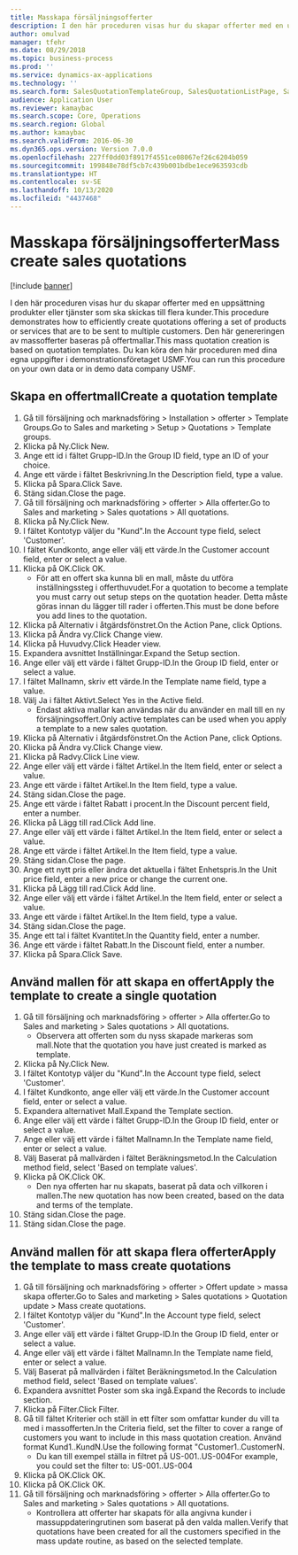 ```yaml
---
title: Masskapa försäljningsofferter
description: I den här proceduren visas hur du skapar offerter med en uppsättning produkter eller tjänster som ska skickas till flera kunder.
author: omulvad
manager: tfehr
ms.date: 08/29/2018
ms.topic: business-process
ms.prod: ''
ms.service: dynamics-ax-applications
ms.technology: ''
ms.search.form: SalesQuotationTemplateGroup, SalesQuotationListPage, SalesCreateQuotation, SalesQuotationTable, SysQueryForm, SalesQuickQuote
audience: Application User
ms.reviewer: kamaybac
ms.search.scope: Core, Operations
ms.search.region: Global
ms.author: kamaybac
ms.search.validFrom: 2016-06-30
ms.dyn365.ops.version: Version 7.0.0
ms.openlocfilehash: 227ff0dd03f8917f4551ce08067ef26c6204b059
ms.sourcegitcommit: 199848e78df5cb7c439b001bdbe1ece963593cdb
ms.translationtype: HT
ms.contentlocale: sv-SE
ms.lasthandoff: 10/13/2020
ms.locfileid: "4437468"
---
```

# <a name="mass-create-sales-quotations"></a><span data-ttu-id="63591-103">Masskapa försäljningsofferter</span><span class="sxs-lookup"><span data-stu-id="63591-103">Mass create sales quotations</span></span>

[!include [banner](../../includes/banner.md)]

<span data-ttu-id="63591-104">I den här proceduren visas hur du skapar offerter med en uppsättning produkter eller tjänster som ska skickas till flera kunder.</span><span class="sxs-lookup"><span data-stu-id="63591-104">This procedure demonstrates how to efficiently create quotations offering a set of products or services that are to be sent to multiple customers.</span></span> <span data-ttu-id="63591-105">Den här genereringen av massofferter baseras på offertmallar.</span><span class="sxs-lookup"><span data-stu-id="63591-105">This mass quotation creation is based on quotation templates.</span></span> <span data-ttu-id="63591-106">Du kan köra den här proceduren med dina egna uppgifter i demonstrationsföretaget USMF.</span><span class="sxs-lookup"><span data-stu-id="63591-106">You can run this procedure on your own data or in demo data company USMF.</span></span>


## <a name="create-a-quotation-template"></a><span data-ttu-id="63591-107">Skapa en offertmall</span><span class="sxs-lookup"><span data-stu-id="63591-107">Create a quotation template</span></span>
1. <span data-ttu-id="63591-108">Gå till försäljning och marknadsföring > Installation > offerter > Template Groups.</span><span class="sxs-lookup"><span data-stu-id="63591-108">Go to Sales and marketing > Setup > Quotations > Template groups.</span></span>
2. <span data-ttu-id="63591-109">Klicka på Ny.</span><span class="sxs-lookup"><span data-stu-id="63591-109">Click New.</span></span>
3. <span data-ttu-id="63591-110">Ange ett id i fältet Grupp-ID.</span><span class="sxs-lookup"><span data-stu-id="63591-110">In the Group ID field, type an ID of your choice.</span></span>
4. <span data-ttu-id="63591-111">Ange ett värde i fältet Beskrivning.</span><span class="sxs-lookup"><span data-stu-id="63591-111">In the Description field, type a value.</span></span>
5. <span data-ttu-id="63591-112">Klicka på Spara.</span><span class="sxs-lookup"><span data-stu-id="63591-112">Click Save.</span></span>
6. <span data-ttu-id="63591-113">Stäng sidan.</span><span class="sxs-lookup"><span data-stu-id="63591-113">Close the page.</span></span>
7. <span data-ttu-id="63591-114">Gå till försäljning och marknadsföring > offerter > Alla offerter.</span><span class="sxs-lookup"><span data-stu-id="63591-114">Go to Sales and marketing > Sales quotations > All quotations.</span></span>
8. <span data-ttu-id="63591-115">Klicka på Ny.</span><span class="sxs-lookup"><span data-stu-id="63591-115">Click New.</span></span>
9. <span data-ttu-id="63591-116">I fältet Kontotyp väljer du "Kund".</span><span class="sxs-lookup"><span data-stu-id="63591-116">In the Account type field, select 'Customer'.</span></span>
10. <span data-ttu-id="63591-117">I fältet Kundkonto, ange eller välj ett värde.</span><span class="sxs-lookup"><span data-stu-id="63591-117">In the Customer account field, enter or select a value.</span></span>
11. <span data-ttu-id="63591-118">Klicka på OK.</span><span class="sxs-lookup"><span data-stu-id="63591-118">Click OK.</span></span>
    * <span data-ttu-id="63591-119">För att en offert ska kunna bli en mall, måste du utföra inställningssteg i offerthuvudet.</span><span class="sxs-lookup"><span data-stu-id="63591-119">For a quotation to become a template you must carry out  setup steps on the quotation header.</span></span> <span data-ttu-id="63591-120">Detta måste göras innan du lägger till rader i offerten.</span><span class="sxs-lookup"><span data-stu-id="63591-120">This must be done before you add lines to the quotation.</span></span>   
12. <span data-ttu-id="63591-121">Klicka på Alternativ i åtgärdsfönstret.</span><span class="sxs-lookup"><span data-stu-id="63591-121">On the Action Pane, click Options.</span></span>
13. <span data-ttu-id="63591-122">Klicka på Ändra vy.</span><span class="sxs-lookup"><span data-stu-id="63591-122">Click Change view.</span></span>
14. <span data-ttu-id="63591-123">Klicka på Huvudvy.</span><span class="sxs-lookup"><span data-stu-id="63591-123">Click Header view.</span></span>
15. <span data-ttu-id="63591-124">Expandera avsnittet Inställningar.</span><span class="sxs-lookup"><span data-stu-id="63591-124">Expand the Setup section.</span></span>
16. <span data-ttu-id="63591-125">Ange eller välj ett värde i fältet Grupp-ID.</span><span class="sxs-lookup"><span data-stu-id="63591-125">In the Group ID field, enter or select a value.</span></span>
17. <span data-ttu-id="63591-126">I fältet Mallnamn, skriv ett värde.</span><span class="sxs-lookup"><span data-stu-id="63591-126">In the Template name field, type a value.</span></span>
18. <span data-ttu-id="63591-127">Välj Ja i fältet Aktivt.</span><span class="sxs-lookup"><span data-stu-id="63591-127">Select Yes in the Active field.</span></span>
    * <span data-ttu-id="63591-128">Endast aktiva mallar kan användas när du använder en mall till en ny försäljningsoffert.</span><span class="sxs-lookup"><span data-stu-id="63591-128">Only active templates can be used when you apply a template to a new sales quotation.</span></span>  
19. <span data-ttu-id="63591-129">Klicka på Alternativ i åtgärdsfönstret.</span><span class="sxs-lookup"><span data-stu-id="63591-129">On the Action Pane, click Options.</span></span>
20. <span data-ttu-id="63591-130">Klicka på Ändra vy.</span><span class="sxs-lookup"><span data-stu-id="63591-130">Click Change view.</span></span>
21. <span data-ttu-id="63591-131">Klicka på Radvy.</span><span class="sxs-lookup"><span data-stu-id="63591-131">Click Line view.</span></span>
22. <span data-ttu-id="63591-132">Ange eller välj ett värde i fältet Artikel.</span><span class="sxs-lookup"><span data-stu-id="63591-132">In the Item field, enter or select a value.</span></span>
23. <span data-ttu-id="63591-133">Ange ett värde i fältet Artikel.</span><span class="sxs-lookup"><span data-stu-id="63591-133">In the Item field, type a value.</span></span>
24. <span data-ttu-id="63591-134">Stäng sidan.</span><span class="sxs-lookup"><span data-stu-id="63591-134">Close the page.</span></span>
25. <span data-ttu-id="63591-135">Ange ett värde i fältet Rabatt i procent.</span><span class="sxs-lookup"><span data-stu-id="63591-135">In the Discount percent field, enter a number.</span></span>
26. <span data-ttu-id="63591-136">Klicka på Lägg till rad.</span><span class="sxs-lookup"><span data-stu-id="63591-136">Click Add line.</span></span>
27. <span data-ttu-id="63591-137">Ange eller välj ett värde i fältet Artikel.</span><span class="sxs-lookup"><span data-stu-id="63591-137">In the Item field, enter or select a value.</span></span>
28. <span data-ttu-id="63591-138">Ange ett värde i fältet Artikel.</span><span class="sxs-lookup"><span data-stu-id="63591-138">In the Item field, type a value.</span></span>
29. <span data-ttu-id="63591-139">Stäng sidan.</span><span class="sxs-lookup"><span data-stu-id="63591-139">Close the page.</span></span>
30. <span data-ttu-id="63591-140">Ange ett nytt pris eller ändra det aktuella i fältet Enhetspris.</span><span class="sxs-lookup"><span data-stu-id="63591-140">In the Unit price field, enter a new price or change the current one.</span></span>
31. <span data-ttu-id="63591-141">Klicka på Lägg till rad.</span><span class="sxs-lookup"><span data-stu-id="63591-141">Click Add line.</span></span>
32. <span data-ttu-id="63591-142">Ange eller välj ett värde i fältet Artikel.</span><span class="sxs-lookup"><span data-stu-id="63591-142">In the Item field, enter or select a value.</span></span>
33. <span data-ttu-id="63591-143">Ange ett värde i fältet Artikel.</span><span class="sxs-lookup"><span data-stu-id="63591-143">In the Item field, type a value.</span></span>
34. <span data-ttu-id="63591-144">Stäng sidan.</span><span class="sxs-lookup"><span data-stu-id="63591-144">Close the page.</span></span>
35. <span data-ttu-id="63591-145">Ange ett tal i fältet Kvantitet.</span><span class="sxs-lookup"><span data-stu-id="63591-145">In the Quantity field, enter a number.</span></span>
36. <span data-ttu-id="63591-146">Ange ett värde i fältet Rabatt.</span><span class="sxs-lookup"><span data-stu-id="63591-146">In the Discount field, enter a number.</span></span>
37. <span data-ttu-id="63591-147">Klicka på Spara.</span><span class="sxs-lookup"><span data-stu-id="63591-147">Click Save.</span></span>

## <a name="apply-the-template-to-create-a-single-quotation"></a><span data-ttu-id="63591-148">Använd mallen för att skapa en offert</span><span class="sxs-lookup"><span data-stu-id="63591-148">Apply the template to create a single quotation</span></span>
1. <span data-ttu-id="63591-149">Gå till försäljning och marknadsföring > offerter > Alla offerter.</span><span class="sxs-lookup"><span data-stu-id="63591-149">Go to Sales and marketing > Sales quotations > All quotations.</span></span>
    * <span data-ttu-id="63591-150">Observera att offerten som du nyss skapade markeras som mall.</span><span class="sxs-lookup"><span data-stu-id="63591-150">Note that the quotation you have just created is marked as template.</span></span>  
2. <span data-ttu-id="63591-151">Klicka på Ny.</span><span class="sxs-lookup"><span data-stu-id="63591-151">Click New.</span></span>
3. <span data-ttu-id="63591-152">I fältet Kontotyp väljer du "Kund".</span><span class="sxs-lookup"><span data-stu-id="63591-152">In the Account type field, select 'Customer'.</span></span>
4. <span data-ttu-id="63591-153">I fältet Kundkonto, ange eller välj ett värde.</span><span class="sxs-lookup"><span data-stu-id="63591-153">In the Customer account field, enter or select a value.</span></span>
5. <span data-ttu-id="63591-154">Expandera alternativet Mall.</span><span class="sxs-lookup"><span data-stu-id="63591-154">Expand the Template section.</span></span>
6. <span data-ttu-id="63591-155">Ange eller välj ett värde i fältet Grupp-ID.</span><span class="sxs-lookup"><span data-stu-id="63591-155">In the Group ID field, enter or select a value.</span></span>
7. <span data-ttu-id="63591-156">Ange eller välj ett värde i fältet Mallnamn.</span><span class="sxs-lookup"><span data-stu-id="63591-156">In the Template name field, enter or select a value.</span></span>
8. <span data-ttu-id="63591-157">Välj Baserat på mallvärden i fältet Beräkningsmetod.</span><span class="sxs-lookup"><span data-stu-id="63591-157">In the Calculation method field, select 'Based on template values'.</span></span>
9. <span data-ttu-id="63591-158">Klicka på OK.</span><span class="sxs-lookup"><span data-stu-id="63591-158">Click OK.</span></span>
    * <span data-ttu-id="63591-159">Den nya offerten har nu skapats, baserat på data och villkoren i mallen.</span><span class="sxs-lookup"><span data-stu-id="63591-159">The new quotation has now been created, based on the data and terms of the template.</span></span>  
10. <span data-ttu-id="63591-160">Stäng sidan.</span><span class="sxs-lookup"><span data-stu-id="63591-160">Close the page.</span></span>
11. <span data-ttu-id="63591-161">Stäng sidan.</span><span class="sxs-lookup"><span data-stu-id="63591-161">Close the page.</span></span>

## <a name="apply-the-template-to-mass-create-quotations"></a><span data-ttu-id="63591-162">Använd mallen för att skapa flera offerter</span><span class="sxs-lookup"><span data-stu-id="63591-162">Apply the template to mass create quotations</span></span>
1. <span data-ttu-id="63591-163">Gå till försäljning och marknadsföring > offerter > Offert update > massa skapa offerter.</span><span class="sxs-lookup"><span data-stu-id="63591-163">Go to Sales and marketing > Sales quotations > Quotation update > Mass create quotations.</span></span>
2. <span data-ttu-id="63591-164">I fältet Kontotyp väljer du "Kund".</span><span class="sxs-lookup"><span data-stu-id="63591-164">In the Account type field, select 'Customer'.</span></span>
3. <span data-ttu-id="63591-165">Ange eller välj ett värde i fältet Grupp-ID.</span><span class="sxs-lookup"><span data-stu-id="63591-165">In the Group ID field, enter or select a value.</span></span>
4. <span data-ttu-id="63591-166">Ange eller välj ett värde i fältet Mallnamn.</span><span class="sxs-lookup"><span data-stu-id="63591-166">In the Template name field, enter or select a value.</span></span>
5. <span data-ttu-id="63591-167">Välj Baserat på mallvärden i fältet Beräkningsmetod.</span><span class="sxs-lookup"><span data-stu-id="63591-167">In the Calculation method field, select 'Based on template values'.</span></span>
6. <span data-ttu-id="63591-168">Expandera avsnittet Poster som ska ingå.</span><span class="sxs-lookup"><span data-stu-id="63591-168">Expand the Records to include section.</span></span>
7. <span data-ttu-id="63591-169">Klicka på Filter.</span><span class="sxs-lookup"><span data-stu-id="63591-169">Click Filter.</span></span>
8. <span data-ttu-id="63591-170">Gå till fältet Kriterier och ställ in ett filter som omfattar kunder du vill ta med i massofferten.</span><span class="sxs-lookup"><span data-stu-id="63591-170">In the Criteria field, set the filter to cover a range of customers you want to include in this mass quotation creation.</span></span> <span data-ttu-id="63591-171">Använd format Kund1..KundN.</span><span class="sxs-lookup"><span data-stu-id="63591-171">Use the following format "Customer1..CustomerN.</span></span>
    * <span data-ttu-id="63591-172">Du kan till exempel ställa in filtret på US-001..US-004</span><span class="sxs-lookup"><span data-stu-id="63591-172">For example, you could set the filter to: US-001..US-004</span></span>  
9. <span data-ttu-id="63591-173">Klicka på OK.</span><span class="sxs-lookup"><span data-stu-id="63591-173">Click OK.</span></span>
10. <span data-ttu-id="63591-174">Klicka på OK.</span><span class="sxs-lookup"><span data-stu-id="63591-174">Click OK.</span></span>
11. <span data-ttu-id="63591-175">Gå till försäljning och marknadsföring > offerter > Alla offerter.</span><span class="sxs-lookup"><span data-stu-id="63591-175">Go to Sales and marketing > Sales quotations > All quotations.</span></span>
    * <span data-ttu-id="63591-176">Kontrollera att offerter har skapats för alla angivna kunder i massuppdateringrutinen som baserat på den valda mallen.</span><span class="sxs-lookup"><span data-stu-id="63591-176">Verify that quotations have been created for all the customers specified in the mass update routine, as based on the selected template.</span></span>  

